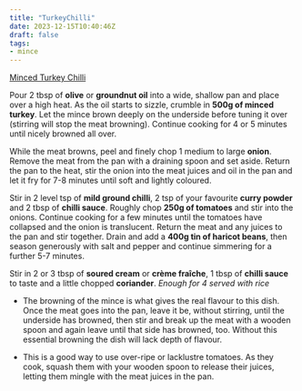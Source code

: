 ```yaml
---
title: "TurkeyChilli"
date: 2023-12-15T10:40:46Z
draft: false
tags:
- mince
---
```


[Minced Turkey Chilli](https://www.theguardian.com/lifeandstyle/2023/dec/12/nigel-slater-recipe-minced-turkey-chilli)

Pour 2 tbsp of **olive** or **groundnut oil** into a wide, shallow pan and place over a high heat. As the oil starts to sizzle, crumble in **500g of minced turkey**. Let the mince brown deeply on the underside before tuning it over (stirring will stop the meat browning). Continue cooking for 4 or 5 minutes until nicely browned all over.

While the meat browns, peel and finely chop 1 medium to large **onion**. Remove the meat from the pan with a draining spoon and set aside. Return the pan to the heat, stir the onion into the meat juices and oil in the pan and let it fry for 7-8 minutes until soft and lightly coloured.

Stir in 2 level tsp of **mild ground chilli**, 2 tsp of your favourite **curry powder** and 2 tbsp of **chilli sauce**. Roughly chop **250g of tomatoes** and stir into the onions. Continue cooking for a few minutes until the tomatoes have collapsed and the onion is translucent. Return the meat and any juices to the pan and stir together. Drain and add a **400g tin of haricot beans**, then season generously with salt and pepper and continue simmering for a further 5-7 minutes.

Stir in 2 or 3 tbsp of **soured cream** or **crème fraîche**, 1 tbsp of **chilli sauce** to taste and a little chopped **coriander**. *Enough for 4 served with rice*

- The browning of the mince is what gives the real flavour to this dish. Once the meat goes into the pan, leave it be, without stirring, until the underside has browned, then stir and break up the meat with a wooden spoon and again leave until that side has browned, too. Without this essential browning the dish will lack depth of flavour.

- This is a good way to use over-ripe or lacklustre tomatoes. As they cook, squash them with your wooden spoon to release their juices, letting them mingle with the meat juices in the pan.